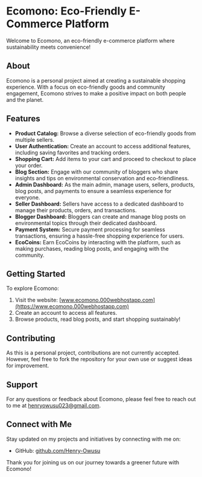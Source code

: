 # Ecomono: Eco-Friendly E-Commerce Platform

Welcome to Ecomono, an eco-friendly e-commerce platform where sustainability meets convenience!

## About

Ecomono is a personal project aimed at creating a sustainable shopping experience. With a focus on eco-friendly goods and community engagement, Ecomono strives to make a positive impact on both people and the planet.

## Features

- **Product Catalog:** Browse a diverse selection of eco-friendly goods from multiple sellers.
- **User Authentication:** Create an account to access additional features, including saving favorites and tracking orders.
- **Shopping Cart:** Add items to your cart and proceed to checkout to place your order.
- **Blog Section:** Engage with our community of bloggers who share insights and tips on environmental conservation and eco-friendliness.
- **Admin Dashboard:** As the main admin, manage users, sellers, products, blog posts, and payments to ensure a seamless experience for everyone.
- **Seller Dashboard:** Sellers have access to a dedicated dashboard to manage their products, orders, and transactions.
- **Blogger Dashboard:** Bloggers can create and manage blog posts on environmental topics through their dedicated dashboard.
- **Payment System:** Secure payment processing for seamless transactions, ensuring a hassle-free shopping experience for users.
- **EcoCoins:** Earn EcoCoins by interacting with the platform, such as making purchases, reading blog posts, and engaging with the community.

## Getting Started

To explore Ecomono:
1. Visit the website: [www.ecomono.000webhostapp.com](https://www.ecomono.000webhostapp.com)
2. Create an account to access all features.
3. Browse products, read blog posts, and start shopping sustainably!

## Contributing

As this is a personal project, contributions are not currently accepted. However, feel free to fork the repository for your own use or suggest ideas for improvement.

## Support

For any questions or feedback about Ecomono, please feel free to reach out to me at [henryowusu023@gmail.com](mailto:henryowusu023@gmail.com).

## Connect with Me

Stay updated on my projects and initiatives by connecting with me on:
- GitHub: [github.com/Henry-Owusu](https://github.com/Henry-Owusu)

Thank you for joining us on our journey towards a greener future with Ecomono!



